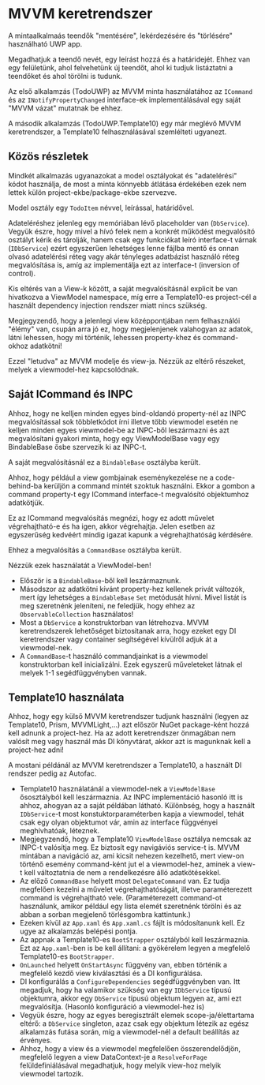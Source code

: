 # MVVM keretrendszer
A mintaalkalmaás teendők "mentésére", lekérdezésére és "törlésére" használható UWP app.

Megadhatjuk a teendő nevét, egy leírást hozzá és a határidejét. Ehhez van egy felületünk, ahol felvehetünk új teendőt, ahol ki tudjuk listáztatni a teendőket és ahol törölni is tudunk.

Az első alkalamzás (TodoUWP) az MVVM minta használatához az ```ICommand``` és az ```INotifyPropertyChanged``` interface-ek implementálásával egy saját "MVVM vázat" mutatnak be ehhez.

A második alkalamzás (TodoUWP.Template10) egy már meglévő MVVM keretrendszer, a Template10 felhasználásával szemlélteti ugyanezt.

## Közös részletek
Mindkét alkalmazás ugyanazokat a model osztályokat és "adatelérési" kódot használja, de most a minta könnyebb átlátása érdekében ezek nem lettek külön project-ekbe/package-ekbe szervezve.

Model osztály egy ```TodoItem``` névvel, leírással, határidővel.

Adateléréshez jelenleg egy memóriában lévő placeholder van (```DbService```). Vegyük észre, hogy mivel a hívó felek nem a konkrét működést megvalósító osztályt kérik és tárolják, hanem csak egy funkciókat leíró interface-t várnak (```IDbService```) ezért egyszerűen lehetséges lenne fájlba mentő és onnan olvasó adatelérési réteg vagy akár tényleges adatbázist használó réteg megvalósítása is, amíg az implementálja ezt az interface-t (inversion of control).

Kis eltérés van a View-k között, a saját megvalósításnál explicit be van hivatkozva a ViewModel namespace, míg erre a Template10-es project-cél a használt dependency injection rendszer miatt nincs szükség.

Megjegyzendő, hogy a jelenlegi view középpontjában nem felhasználói "élémy" van, csupán arra jó ez, hogy megjelenjenek valahogyan az adatok, látni lehessen, hogy mi történik, lehessen property-khez és command-okhoz adatkötni!

Ezzel "letudva" az MVVM modelje és view-ja. Nézzük az eltérő részeket, melyek a viewmodel-hez kapcsolódnak.

## Saját ICommand és INPC
Ahhoz, hogy ne kelljen minden egyes bind-oldandó property-nél az INPC megvalósítással sok többletkódot írni illetve több viewmodel esetén ne kelljen minden egyes viewmodel-be az INPC-ből leszármazni és azt megvalósítani gyakori minta, hogy egy ViewModelBase vagy egy BindableBase ősbe szervezik ki az INPC-t.

A saját megvalósításnál ez a ```BindableBase``` osztályba került.

Ahhoz, hogy például a view gombjainak eseménykezelése ne a code-behind-ba kerüljön a command mintét szoktuk használni. Ekkor a gombon a command property-t egy ICommand interface-t megvalósító objektumhoz adatkötjük.

Ez az ICommand megvalósítás megnézi, hogy ez adott művelet végrehajtható-e és ha igen, akkor végrehajtja. Jelen esetben az egyszerűség kedvéért mindig igazat kapunk a végrehajthatóság kérdésére.

Ehhez a megvalósítás a ```CommandBase``` osztályba került.

Nézzük ezek használatát a ViewModel-ben!
- Először is a ```BindableBase```-ből kell leszármaznunk.
- Másodszor az adatkötni kívánt property-hez kellenek privát változók, mert így lehetséges a ```BindableBase``` ```Set``` metódusát hívni. Mivel listát is meg szeretnénk jeleníteni, ne feledjük, hogy ehhez az ```ObservableCollection``` használatos!
- Most a ```DbService``` a konstruktorban van létrehozva. MVVM keretrendszerek lehetőséget biztosítanak arra, hogy ezeket egy DI keretrendszer vagy container segítségével kívülről adjuk át a viewmodel-nek.
- A ```CommandBase```-t használó commandjainkat is a viewmodel konstruktorban kell inicializálni. Ezek egyszerű műveleteket látnak el melyek 1-1 segédfüggvényben vannak.

## Template10 használata
Ahhoz, hogy egy külső MVVM keretrendszer tudjunk használni (legyen az Template10, Prism, MVVMLight,...) azt először NuGet package-ként hozzá kell adnunk a project-hez. Ha az adott keretrendszer önmagában nem valósít meg vagy használ más DI könyvtárat, akkor azt is magunknak kell a project-hez adni!

A mostani példánál az MVVM keretrendszer a Template10, a használt DI rendszer pedig az Autofac.

- Template10 használatánál a viewmodel-nek a ```ViewModelBase``` ősosztályból kell leszármaznia.
Az INPC implementáció hasonló itt is ahhoz, ahogyan az a saját példában látható.
Különbség, hogy a használt ```IDbService```-t most konstuktorparaméterben kapja a viewmodel, tehát csak egy olyan objektumot vár, amin az interface függvényei meghívhatóak, léteznek.
- Megjegyzendő, hogy a Template10 ```ViewModelBase``` osztálya nemcsak az INPC-t valósítja meg. Ez biztosít egy navigáviós service-t is. MVVM mintában a navigáció az, ami kicsit nehezen kezelhető, mert view-on történő esemény command-ként jut el a viewmodel-hez, aminek a view-t kell változtatnia de nem a rendelkezésre álló adatkötésekkel.
- Az előző ```CommandBase``` helyett most ```DelegateCommand``` van. Ez tudja megfelően kezelni a művelet végrehajthatóságát, illetve paraméterezett command is végrehajtható vele. (Paraméterezett command-ot használunk, amikor például egy lista elemét szeretnénk törölni és az abban a sorban megjelenő törlésgombra kattintunk.)
- Ezeken kívül az ```App.xaml``` és ```App.xaml.cs``` fájlt is módosítanunk kell. Ez ugye az alkalamzás belépési pontja.
- Az appnak a Template10-es ```BootStrapper``` osztályból kell leszármaznia. Ezt az ```App.xaml```-ben is be kell állítani: a gyökérelem legyen a megfelelő Template10-es ```BootStrapper```.
- ```OnLaunched``` helyett ```OnStartAsync``` függvény van, ebben történik a megfelelő kezdő view kiválasztási és a DI konfigurálása.
- DI konfigurálás a ```ConfigureDependencies``` segédfüggvényben van. Itt megadjuk, hogy ha valamikor szükség van egy ```IDbService``` típusú objektumra, akkor egy ```DbService``` típusú objektum legyen az, ami ezt megvalósítja. (Hasonló konfiguráció a viewmodel-hez is)
- Vegyük észre, hogy az egyes beregisztrált elemek scope-ja/élettartama eltérő: a ```DbService``` singleton, azaz csak egy objektum létezik az egész alkalamzás futása során, míg a viewmodel-nél a default beállítás az érvényes.
- Ahhoz, hogy a view és a viewmodel megfelelően összerendelődjön, megfelelő legyen a view DataContext-je a ```ResolveForPage``` felüldefiniálásával megadhatjuk, hogy melyik view-hoz melyik viewmodel tartozik.